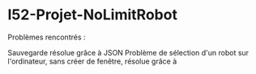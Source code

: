 # I52-Projet-NoLimitRobot

Problèmes rencontrés :

Sauvegarde résolue grâce à JSON
Problème de sélection d'un robot sur l'ordinateur, sans créer de fenêtre, résolue
grâce à
